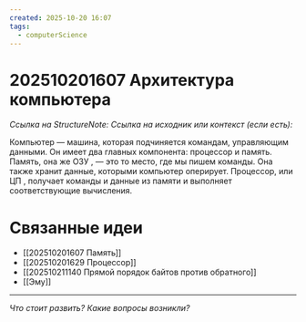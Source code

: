 ```yaml
---
created: 2025-10-20 16:07
tags:
  - computerScience
---
```

# 202510201607 Архитектура компьютера

*Ссылка на StructureNote:*
*Ссылка на исходник или контекст (если есть):* 

Компьютер — машина, которая подчиняется командам, управляющим данными. Он имеет два главных компонента: процессор и память. Память, она же ОЗУ , — это то место, где мы пишем команды. Она также хранит данные, которыми компьютер оперирует. Процессор, или ЦП , получает команды и данные из памяти и выполняет соответствующие вычисления.

# Связанные идеи

- [[202510201607 Память]] 
- [[202510201629 Процессор]] 
- [[202510211140 Прямой порядок байтов против обратного]]
- [[Эму]]
---

*Что стоит развить? Какие вопросы возникли?*
